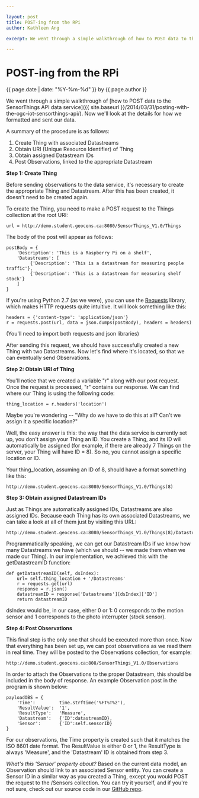 ```yaml
---

layout: post
title: POST-ing from the RPi
author: Kathleen Ang

excerpt: We went through a simple walkthrough of how to POST data to the SensorThings API data service. Now we'll look at the details for how we formatted and sent our data.

---
```

# POST-ing from the RPi
<p class='blog-post-meta'>{{ page.date | date: "%Y-%m-%d" }} by {{ page.author }}</p>

We went through a simple walkthrough of [how to POST data to the SensorThings API data service]({{ site.baseurl }}/2014/03/31/posting-with-the-ogc-iot-sensorthings-api/). Now we'll look at the details for how we formatted and sent our data.

A summary of the procedure is as follows:

1. Create Thing with associated Datastreams
2. Obtain URI (Unique Resource Identifier) of Thing
3. Obtain assigned Datastream IDs
4. Post Observations, linked to the appropriate Datastream

**Step 1: Create Thing**

Before sending observations to the data service, it's necessary to create the appropriate Thing and Datastream. After this has been created, it doesn't need to be created again.

To create the Thing, you need to make a POST request to the Things collection at the root URI:

    url = http://demo.student.geocens.ca:8080/SensorThings_V1.0/Things

The body of the post will appear as follows:

    postBody = {
        'Description': 'This is a Raspberry Pi on a shelf',
        'Datastreams': [
             {'Description': 'This is a datastream for measuring people traffic'},
             {'Description': 'This is a datastream for measuring shelf stock'}
        ]
    }

If you're using Python 2.7 (as we were), you can use the [Requests](http://docs.python-requests.org/en/latest/) library, which makes HTTP requests quite intuitive. It will look something like this:

    headers = {'content-type': 'application/json'}
    r = requests.post(url, data = json.dumps(postBody), headers = headers)

(You'll need to import both requests and json libraries)

After sending this request, we should have successfully created a new Thing with two Datastreams. Now let's find where it's located, so that we can eventually send Observations.

**Step 2: Obtain URI of Thing**

You'll notice that we created a variable "r" along with our post request. Once the request is processed, "r" contains our response. We can find where our Thing is using the following code:

    thing_location = r.headers('location')

Maybe you're wondering -- "Why do we have to do this at all? Can't we assign it a specific location?"

Well, the easy answer is this: the way that the data service is currently set up, you don't assign your Thing an ID. You create a Thing, and its ID will automatically be assigned (for example, if there are already 7 Things on the server, your Thing will have ID = 8). So no, you cannot assign a specific location or ID.

Your thing_location, assuming an ID of 8, should have a format something like this:

    http://demo.student.geocens.ca:8080/SensorThings_V1.0/Things(8)

**Step 3: Obtain assigned Datastream IDs**

Just as Things are automatically assigned IDs, Datastreams are also assigned IDs. Because each Thing has its own associated Datastreams, we can take a look at all of them just by visiting this URL:

    http://demo.student.geocens.ca:8080/SensorThings_V1.0/Things(8)/Datastreams

Programmatically speaking, we can get our Datastream IDs if we know how many Datastreams we have (which we should -- we made them when we made our Thing). In our implementation, we achieved this with the getDatastreamID function:

    def getDatastreamID(self, dsIndex):
        url= self.thing_location + '/Datastreams'
        r = requests.get(url)
        response = r.json()
        datastreamID = response['Datastreams'][dsIndex]['ID']
        return datastreamID

dsIndex would be, in our case, either 0 or 1: 0 corresponds to the motion sensor and 1 corresponds to the photo interrupter (stock sensor).

**Step 4: Post Observations**

This final step is the only one that should be executed more than once. Now that everything has been set up, we can post observations as we read them in real time. They will be posted to the Observations collection, for example:

    http://demo.student.geocens.ca:808/SensorThings_V1.0/Observations

In order to attach the Observations to the proper Datastream, this should be included in the body of response. An example Observation post in the program is shown below:

    payloadOBS = {
        'Time':         time.strftime('%FT%T%z'),
        'ResultValue':  '1',
        'ResultType':   'Measure',
        'Datastream':   {'ID':datastreamID},
        'Sensor':       {'ID':self.sensorID}
    }

For our observations, the Time property is created such that it matches the ISO 8601 date format. The ResultValue is either 0 or 1, the ResultType is always 'Measure', and the 'Datastream' ID is obtained from step 3. 

*What's this 'Sensor' property about?*
Based on the current data model, an Observation should link to an associated Sensor entity. You can create a Sensor ID in a similar way as you created a Thing, except you would POST the request to the /Sensors collection. You can try it yourself, and if you're not sure, check out our source code in our [GitHub repo](https://github.com/ThatGeoGuy/ENGO500/).
